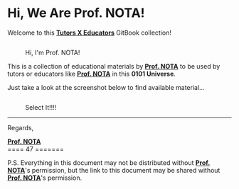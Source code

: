 # Hi, We Are Prof. NOTA!

Welcome to this [**Tutors X Educators**](https://app.gitbook.com/o/NPgwIhduqQPcS27tyJvV/s/U0buIdrfwAGmhY2qMUtM/) GitBook collection!

<figure><img src="https://1890285341-files.gitbook.io/~/files/v0/b/gitbook-x-prod.appspot.com/o/spaces%2FU0buIdrfwAGmhY2qMUtM%2Fuploads%2FjZ51L26pTnQJu5i2EJbE%2Fprof-nota-v.1.20.jpg?alt=media&#x26;token=13b94096-912c-4e16-8194-f3ecdb5f4699" alt=""><figcaption><p>Hi, I'm Prof. NOTA!</p></figcaption></figure>

This is a collection of educational materials by [**Prof. NOTA**](https://nota.endhonesa.com/) to be used by tutors or educators like [**Prof. NOTA**](https://nota.endhonesa.com/) in this **0101 Universe**.

Just take a look at the screenshot below to find available material...

<figure><img src="https://1890285341-files.gitbook.io/~/files/v0/b/gitbook-x-prod.appspot.com/o/spaces%2FU0buIdrfwAGmhY2qMUtM%2Fuploads%2Fp2pUqVMPwnzC1hWx9123%2FScreen%20Shot%202023-12-08%20at%2016.44.12.png?alt=media&#x26;token=c3d2f99e-fb4a-43be-a08d-d84b2a694be5" alt=""><figcaption><p>Select It!!!!</p></figcaption></figure>

***

Regards,

[**Prof. NOTA**](https://nota.endhonesa.com/)\
\==== 47 =======

P.S. Everything in this document may not be distributed without [**Prof. NOTA**](https://nota.endhonesa.com/)'s permission, but the link to this document may be shared without  [**Prof. NOTA**](https://nota.endhonesa.com/)'s permission.
